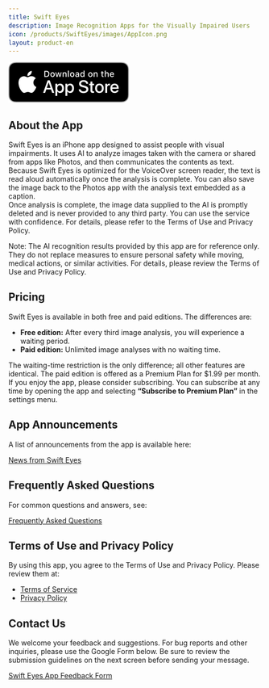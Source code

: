 ```yaml
---
title: Swift Eyes
description: Image Recognition Apps for the Visually Impaired Users
icon: /products/SwiftEyes/images/AppIcon.png
layout: product-en
---
```

[![Download on the App Store](/images/AppStoreUS.svg)](https://apps.apple.com/us/app/swift-eyes/id6742831929)

## About the App

Swift Eyes is an iPhone app designed to assist people with visual impairments. It uses AI to analyze images taken with the camera or shared from apps like Photos, and then communicates the contents as text.  
Because Swift Eyes is optimized for the VoiceOver screen reader, the text is read aloud automatically once the analysis is complete. You can also save the image back to the Photos app with the analysis text embedded as a caption.  
Once analysis is complete, the image data supplied to the AI is promptly deleted and is never provided to any third party. You can use the service with confidence. For details, please refer to the Terms of Use and Privacy Policy.

Note: The AI recognition results provided by this app are for reference only. They do not replace measures to ensure personal safety while moving, medical actions, or similar activities. For details, please review the Terms of Use and Privacy Policy.

## Pricing

Swift Eyes is available in both free and paid editions. The differences are:

* **Free edition:** After every third image analysis, you will experience a waiting period.
* **Paid edition:** Unlimited image analyses with no waiting time.

The waiting-time restriction is the only difference; all other features are identical. The paid edition is offered as a Premium Plan for $1.99 per month.  
If you enjoy the app, please consider subscribing. You can subscribe at any time by opening the app and selecting **“Subscribe to Premium Plan”** in the settings menu.  

## App Announcements

A list of announcements from the app is available here:

[News from Swift Eyes](https://moutend.github.io/products/SwiftEyes/en/news/)

## Frequently Asked Questions

For common questions and answers, see:

[Frequently Asked Questions](https://moutend.github.io/products/SwiftEyes/en/faq.html)

## Terms of Use and Privacy Policy

By using this app, you agree to the Terms of Use and Privacy Policy. Please review them at:

- [Terms of Service](https://moutend.github.io/products/SwiftEyes/en/terms-of-service.md)
- [Privacy Policy](https://moutend.github.io/products/SwiftEyes/en/privacy-policy.html)

## Contact Us

We welcome your feedback and suggestions. For bug reports and other inquiries, please use the Google Form below. Be sure to review the submission guidelines on the next screen before sending your message.

[Swift Eyes App Feedback Form](https://docs.google.com/forms/d/e/1FAIpQLSdoLmKot6JKojLeA82mOkxv3KDluY2LvMeDaxdinACedSS0pg/viewform?usp=dialog)
